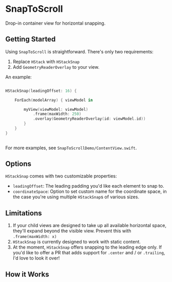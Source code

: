 # SnapToScroll

Drop-in container view for horizontal snapping. 

## Getting Started

Using `SnapToScroll` is straightforward. There's only two requirements:

1. Replace `HStack` with `HStackSnap`
2. Add `GeometryReaderOverlay` to your view.

An example:

```swift

HStackSnap(leadingOffset: 16) {

    ForEach(modelArray) { viewModel in

        myView(viewModel: viewModel)
            .frame(maxWidth: 250)
            .overlay(GeometryReaderOverlay(id: viewModel.id))
        }
    }
}
                    
```
For more examples, see `SnapToScrollDemo/ContentView.swift`.

## Options

`HStackSnap` comes with two customizable properties:

- `leadingOffset`: The leading padding you'd like each element to snap to.
- `coordinateSpace`: Option to set custom name for the coordinate space, in the case you're using multiple `HStackSnap`s of various sizes.

## Limitations

1. If your child views are designed to take up all available horizontal space, they'll expand beyond the visible view. Prevent this with `.frame(maxWidth: x)`
2. `HStackSnap` is currently designed to work with static content.
3. At the moment, `HStackSnap` offers snapping to the leading edge only. If you'd like to offer a PR that adds support for `.center` and / or `.trailing`, I'd love to look it over!

## How it Works

